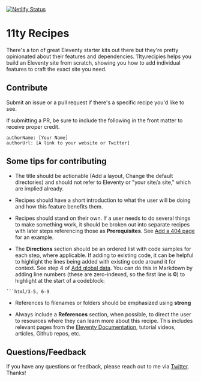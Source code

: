 [![Netlify Status](https://api.netlify.com/api/v1/badges/1dd26105-df12-4845-b473-9fdaa7d92556/deploy-status)](https://app.netlify.com/sites/11ty-recipes/deploys)

# 11ty Recipes

There's a ton of great Eleventy starter kits out there but they're pretty opinionated about their features and dependencies. 11ty.recipies helps you build an Eleventy site from scratch, showing you how to add individual features to craft the exact site you need.

## Contribute

Submit an issue or a pull request if there's a specific recipe you'd like to see.

If submitting a PR, be sure to include the following in the front matter to receive proper credit.

```
authorName: [Your Name]
authorUrl: [A link to your website or Twitter]
```

## Some tips for contributing

- The title should be actionable (Add a layout, Change the default directories) and should not refer to Eleventy or "your site/a site," which are implied already.

- Recipes should have a short introduction to what the user will be doing and how this feature benefits them.

- Recipes should stand on their own. If a user needs to do several things to make something work, it should be broken out into separate recipes with later steps referencing those as **Prerequisites**. See [Add a 404 page](http://localhost:8081/recipes/add-a-404-page/) for an example.

- The **Directions** section should be an ordered list with code samples for each step, where applicable. If adding to existing code, it can be helpful to highlight the lines being added with existing code around it for context. See step 4 of [Add global data](http://localhost:8081/recipes/add-global-data/). You can do this in Markdown by adding line numbers (these are zero-indexed, so the first line is **0**) to highlight at the start of a codeblock:

```
```html/3-5, 6-9
```

- References to filenames or folders should be emphasized using **strong**

- Always include a **References** section, when possible, to direct the user to resources where they can learn more about this recipe. This includes relevant pages from the [Eleventy Documentation](https://11ty.dev/docs/), tutorial videos, articles, Github repos, etc.

## Questions/Feedback

If you have any questions or feedback, please reach out to me via [Twitter](https://twitter.com/peruvianidol). Thanks!
